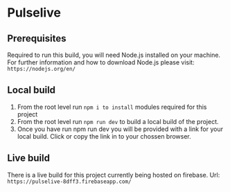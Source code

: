 # Pulselive

## Prerequisites

Required to run this build, you will need Node.js installed on your machine. For further information and how to download Node.js please visit: `https://nodejs.org/en/`

## Local build

1. From the root level run `npm i to install` modules required for this project
2. From the root level run `npm run dev` to build a local build of the project.
3. Once you have run npm run dev you will be provided with a link for your local build. Click or copy the link in to your chossen browser.

## Live build

There is a live build for this project currently being hosted on firebase. Url: `https://pulselive-8dff3.firebaseapp.com/`
